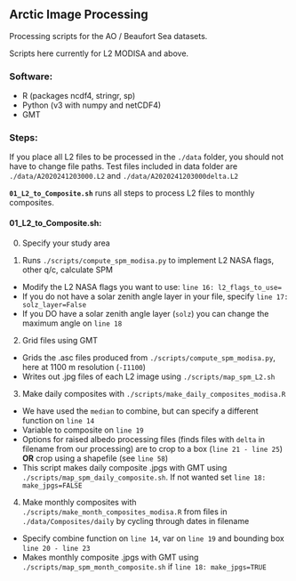 ## Arctic Image Processing

Processing scripts for the AO / Beaufort Sea datasets.

Scripts here currently for L2 MODISA and above.

### Software:
* R (packages ncdf4, stringr, sp)
* Python (v3 with numpy and netCDF4)
* GMT 

### Steps:

If you place all L2 files to be processed in the `./data` folder, you should not have to change file paths. Test files included in data folder are `./data/A2020241203000.L2` and `./data/A2020241203000delta.L2`

**`01_L2_to_Composite.sh`** runs all steps to process L2 files to monthly composites. 

#### 01_L2_to_Composite.sh:

0. Specify your study area 

1. Runs `./scripts/compute_spm_modisa.py` to implement L2 NASA flags, other q/c, calculate SPM
  * Modify the L2 NASA flags you want to use: `line 16: l2_flags_to_use=`
  * If you do not have a solar zenith angle layer in your file, specify `line 17: solz_layer=False`
  * If you DO have a solar zenith angle layer (`solz`) you can change the maximum angle on `line 18`
  
2. Grid files using GMT 
  * Grids the .asc files produced from `./scripts/compute_spm_modisa.py`, here at 1100 m resolution (`-I1100`)
  * Writes out .jpg files of each L2 image using `./scripts/map_spm_L2.sh`
  
3. Make daily composites with `./scripts/make_daily_composites_modisa.R`
  * We have used the `median` to combine, but can specify a different function on `line 14`
  * Variable to composite on `line 19`
  * Options for raised albedo processing files (finds files with `delta` in filename from our processing) are to crop to a box (`line 21 - line 25`) **OR** crop using a shapefile (see `line 58`)
  * This script makes daily composite .jpgs with GMT using `./scripts/map_spm_daily_composite.sh`. If not wanted set `line 18: make_jpgs=FALSE`
  
4. Make monthly composites with `./scripts/make_month_composites_modisa.R` from files in `./data/Composites/daily` by cycling through dates in filename 
  * Specify combine function on `line 14`, var on `line 19` and bounding box `line 20 - line 23`
  * Makes monthly composite .jpgs with GMT using `./scripts/map_spm_month_composite.sh` if `line 18: make_jpgs=TRUE`

